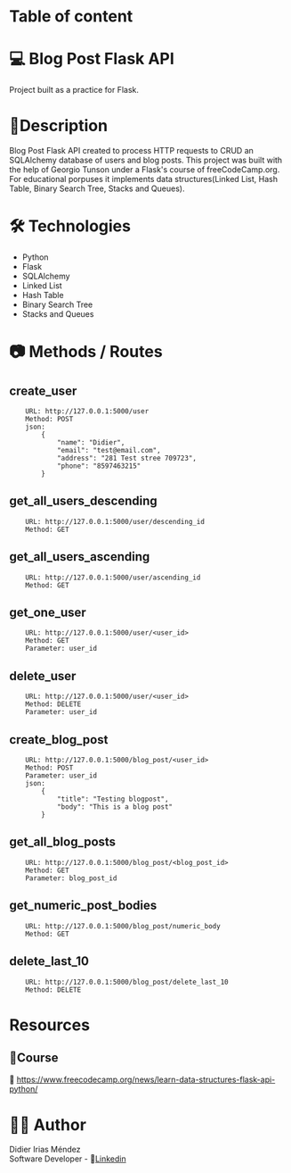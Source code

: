 # Table of content
  
# 💻 Blog Post Flask API

Project built as a practice for Flask.

# 📝Description

Blog Post Flask API created to process HTTP requests to CRUD an SQLAlchemy database of users and blog posts.
This project was built with the help of Georgio Tunson under a Flask's course of freeCodeCamp.org. 
For educational porpuses it implements data structures(Linked List, Hash Table, Binary Search Tree, Stacks and Queues).


# 🛠 Technologies

- Python
- Flask
- SQLAlchemy
- Linked List
- Hash Table
- Binary Search Tree
- Stacks and Queues

# 📷 Methods / Routes
## create_user
```
    URL: http://127.0.0.1:5000/user
    Method: POST
    json:
        {
            "name": "Didier",
            "email": "test@email.com",
            "address": "281 Test stree 709723",
            "phone": "8597463215"
        }
```

## get_all_users_descending
```
    URL: http://127.0.0.1:5000/user/descending_id
    Method: GET
```

## get_all_users_ascending
```
    URL: http://127.0.0.1:5000/user/ascending_id
    Method: GET
```

## get_one_user
```
    URL: http://127.0.0.1:5000/user/<user_id>
    Method: GET
    Parameter: user_id
```

## delete_user
```
    URL: http://127.0.0.1:5000/user/<user_id>
    Method: DELETE
    Parameter: user_id
```

## create_blog_post
```
    URL: http://127.0.0.1:5000/blog_post/<user_id>
    Method: POST
    Parameter: user_id
    json:
        {
            "title": "Testing blogpost",
            "body": "This is a blog post"
        }
```
## get_all_blog_posts
```
    URL: http://127.0.0.1:5000/blog_post/<blog_post_id>
    Method: GET
    Parameter: blog_post_id
```

## get_numeric_post_bodies
```
    URL: http://127.0.0.1:5000/blog_post/numeric_body
    Method: GET
```

## delete_last_10
```
    URL: http://127.0.0.1:5000/blog_post/delete_last_10
    Method: DELETE
```


# Resources

## 📑Course 
🔗 https://www.freecodecamp.org/news/learn-data-structures-flask-api-python/

# 👨‍💻 Author 
Didier Irias Méndez <br>
Software Developer - 🔗[Linkedin](https://www.linkedin.com/in/didier-irias-m%C3%A9ndez-4ba593147/) 